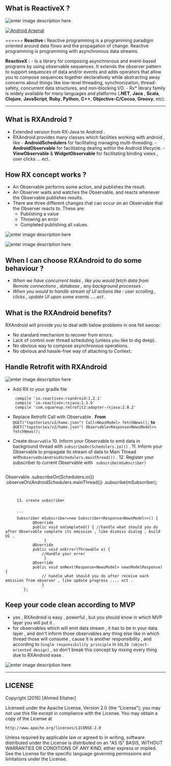 

**What is ReactiveX ?**
-------------------

![enter image description here](https://lh3.googleusercontent.com/-i2XiOiLr-u4/WGDnM23c8cI/AAAAAAAAHho/MnkItYDyelofBkilkIM8x99tH__EtHP5gCLcB/s0/Reactive+logo.png "Reactive logo.png")


[![Android Arsenal](https://img.shields.io/badge/Android%20Arsenal-android--best--practices-brightgreen.svg?style=flat)](https://android-arsenal.com/details/3/4975)

======
 **Reactive :**
Reactive programming is a programming paradigm oriented around data flows and the propagation of change. 
 Reactive programming is programming with asynchronous data streams.
 
 **ReactiveX :** 
	 - Is a library for composing asynchronous and event-based programs by using observable sequences.
 It extends the observer pattern to support sequences of data and/or events and adds operators that allow you to compose sequences together declaratively while abstracting away concerns about things like low-level threading, synchronization, thread-safety, concurrent data structures, and non-blocking I/O.
	 - Rx* library family is widely available for many languages and platforms (**.NET**, **Java** , **Scala**, **Clojure**, **JavaScript**, **Ruby**, **Python**, **C++**, **Objective-C/Cocoa**, **Groovy**, etc).

----------

**What is RXAndroid ?**
-------------------
 - Extended version from RX-Java to Android .
 - RXAndroid provides many classes which facilities working with android , like 
			- **AndroidSchedulers**  for facilitating managing multi-threading.
			- **AndroidObservable** for facilitating dealing within the Android lifecycle.
			- **ViewObservable** & **WidgetObservable** for facilitating binding views , user clicks ... ect.
			
**How RX concept works ?**
------------
 - An Observable performs some action, and publishes the result.
 - An Observer waits and watches the Observable, and reacts whenever the
   Observable publishes results.
 - There are three different changes that can occur on an Observable
   that the Observer reacts to.
   These are:
	 - Publishing a value
	 - Throwing an error 
	 - Completed publishing all values

![enter image description here](https://lh3.googleusercontent.com/-x2b7sqpd2Sc/WGDq4bCkp5I/AAAAAAAAHiI/lhgC2hiEbdgSPlYsA2-VdVxAeJxqzf-egCLcB/s0/legend.png "legend.png")

![enter image description here](https://lh3.googleusercontent.com/-vaRTC6UYzuw/WGBj79pJEhI/AAAAAAAAHg0/LeEE3msb9JE_RFtfw34y8yy9EqPOo5KuACLcB/s0/gif-react22.gif "gif-react22.gif")

**When I can choose RXAndroid to do some behaviour ?**
--------------------------
 - *When we have concurrent tasks , like you would fetch data from Remote connections , database , any background processes .*
 - *When you would to handle stream of UI actions like : user scrolling , clicks , update UI upon some events .....ect .*
 

**What is the RXAndroid benefits?**
-----------------------------
RXAndroid will provide you to deal with below problems in one fell swoop:

 - No standard mechanism to recover from errors.
 - Lack of control over thread scheduling (unless you like to dig deep).
 - No obvious way to compose asynchronous operations.
 - No obvious and hassle-free way of attaching to Context.


**Handle Retrofit with RXAndroid**
-----------------------------

![enter image description here](https://lh3.googleusercontent.com/d2slx7bI7Ivykea1Umfo2mMvZVTnO19ifeuJidyZJB6L3u7rlhwlBtp7tsZgrshWiToqz4pW=s0 "retrofit-reactivex-300x150.png")

 - Add RX to your gradle file 

        compile 'io.reactivex:rxandroid:1.2.1'
        compile 'io.reactivex:rxjava:1.1.6'
        compile 'com.squareup.retrofit2:adapter-rxjava:2.0.2'

 - Replace Retrofit Call with Observable .
		 **From**
		 ```@GET("topstories/v2/home.json")
		 Call<NewsModel> fetchNews();```
         **to**	     	
	     ```@GET("topstories/v2/home.json")
     Observable<Response<NewsModel>> fetchNews();```

 - Create  `Observable` 
	 10. Inform your Observable to emit data in background thread with `subscribeOn(Schedulers.io())` .
	 11.  Inform your Observable to propagate its stream of data to Main Thread with`observeOn(AndroidSchedulers.mainThread())` .
	 12. Register your subscriber to current Observable with ` subscribe(mSubscriber)`
	 ```
Observable
        .subscribeOn(Schedulers.io())
        .observeOn(AndroidSchedulers.mainThread())
        .subscribe(mSubscriber);
```


	 13. create subscriber
	 
	 
	 ```
	 Subscriber mSubscriber=new Subscriber<Response<NewsModel>>() {
            @Override
            public void onCompleted() { //handle what should you do after Observable complete its emission , like dismiss dialog , build UI .
                 }
            @Override
            public void onError(Throwable e) {
                //Handle your error
                 }
            @Override
            public void onNext(Response<NewsModel> newsModelResponse) {
                // handle what should you do after receive each emission from observer , like update progress .... ect .
                }
        };
```


**Keep your code clean according to MVP**
-----------------------------
 - yes , RXAndroid is easy , powerful , but you should know in which MVP
          layer you will put it .
 - for observables which will emit data stream , it has to be in your
   data layer , and don't inform those observables any thing else like
   in which thread those will consume , cause it is another
   responsibility , and according to `Single responsibility principle`
   in `SOLID (object-oriented design)` , so don't break this concept by
   mixing every thing due to RXAndroid ease .


![enter image description here](https://lh3.googleusercontent.com/-C7BXAK1LhZk/WGFSXnV6UvI/AAAAAAAAHiw/7-r9dmdNyAIsjsOueZICV7PSoLtkPOEBACLcB/s0/MVP.jpg "MVP.jpg")



----------
**LICENSE**
-------------------


Copyright [2016] [Ahmed Eltaher]

Licensed under the Apache License, Version 2.0 (the "License");
you may not use this file except in compliance with the License.
You may obtain a copy of the License at

    http://www.apache.org/licenses/LICENSE-2.0

Unless required by applicable law or agreed to in writing, software
distributed under the License is distributed on an "AS IS" BASIS,
WITHOUT WARRANTIES OR CONDITIONS OF ANY KIND, either express or implied.
See the License for the specific language governing permissions and
limitations under the License.
